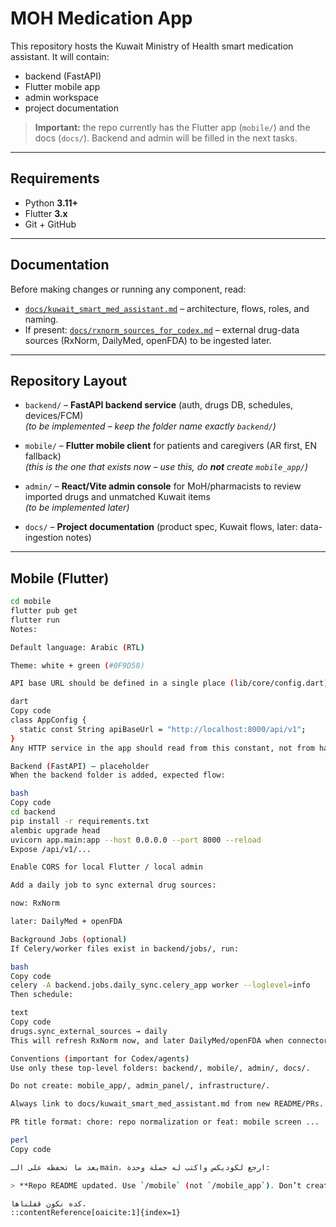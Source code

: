 # MOH Medication App

This repository hosts the Kuwait Ministry of Health smart medication assistant. It will contain:
- backend (FastAPI)
- Flutter mobile app
- admin workspace
- project documentation

> **Important:** the repo currently has the Flutter app (`mobile/`) and the docs (`docs/`). Backend and admin will be filled in the next tasks.

---

## Requirements

- Python **3.11+**
- Flutter **3.x**
- Git + GitHub

---

## Documentation

Before making changes or running any component, read:

- [`docs/kuwait_smart_med_assistant.md`](docs/kuwait_smart_med_assistant.md) – architecture, flows, roles, and naming.
- If present: [`docs/rxnorm_sources_for_codex.md`](docs/rxnorm_sources_for_codex.md) – external drug-data sources (RxNorm, DailyMed, openFDA) to be ingested later.

---

## Repository Layout

- `backend/` – **FastAPI backend service** (auth, drugs DB, schedules, devices/FCM)  
  *(to be implemented – keep the folder name exactly `backend/`)*

- `mobile/` – **Flutter mobile client** for patients and caregivers (AR first, EN fallback)  
  *(this is the one that exists now – use this, do **not** create `mobile_app/`)*

- `admin/` – **React/Vite admin console** for MoH/pharmacists to review imported drugs and unmatched Kuwait items  
  *(to be implemented later)*

- `docs/` – **Project documentation** (product spec, Kuwait flows, later: data-ingestion notes)

---

## Mobile (Flutter)

```bash
cd mobile
flutter pub get
flutter run
Notes:

Default language: Arabic (RTL)

Theme: white + green (#0F9D58)

API base URL should be defined in a single place (lib/core/config.dart) as:

dart
Copy code
class AppConfig {
  static const String apiBaseUrl = "http://localhost:8000/api/v1";
}
Any HTTP service in the app should read from this constant, not from hardcoded URLs.

Backend (FastAPI) – placeholder
When the backend folder is added, expected flow:

bash
Copy code
cd backend
pip install -r requirements.txt
alembic upgrade head
uvicorn app.main:app --host 0.0.0.0 --port 8000 --reload
Expose /api/v1/...

Enable CORS for local Flutter / local admin

Add a daily job to sync external drug sources:

now: RxNorm

later: DailyMed + openFDA

Background Jobs (optional)
If Celery/worker files exist in backend/jobs/, run:

bash
Copy code
celery -A backend.jobs.daily_sync.celery_app worker --loglevel=info
Then schedule:

text
Copy code
drugs.sync_external_sources → daily
This will refresh RxNorm now, and later DailyMed/openFDA when connectors are ready.

Conventions (important for Codex/agents)
Use only these top-level folders: backend/, mobile/, admin/, docs/.

Do not create: mobile_app/, admin_panel/, infrastructure/.

Always link to docs/kuwait_smart_med_assistant.md from new README/PRs.

PR title format: chore: repo normalization or feat: mobile screen ...

perl
Copy code

بعد ما تحفظه على الـmain، ارجع لكوديكس واكتب له جملة وحدة:

> **Repo README updated. Use `/mobile` (not `/mobile_app`). Don’t create extra folders.**

كده نكون قفلناها.
::contentReference[oaicite:1]{index=1}
